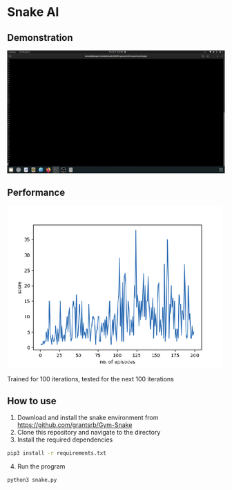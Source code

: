 # Snake AI

## Demonstration
![Alt text](media/demo.gif?raw=true "demo")
    
## Performance
![Alt text](media/graph.png?raw=true "graph")
    
Trained for 100 iterations, tested for the next 100 iterations
   
## How to use

1. Download and install the snake environment from https://github.com/grantsrb/Gym-Snake
2. Clone this repository and navigate to the directory
3. Install the required dependencies
```bash
pip3 install -r requirements.txt
```
4. Run the program
```bash
python3 snake.py
```